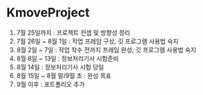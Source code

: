 # KmoveProject

1. 7월 25일까지 : 프로젝트 컨셉 및 방향성 정리
1. 7월 26일 ~ 8월 1일 : 작업 프레임 구상, 깃 프로그램 사용법 숙지
1. 8월 2일 ~ 7일 : 작업 착수 전까지 프레임 완성, 깃 프로그램 사용법 숙지
1. 8월 8일 ~ 13일 : 정보처리기사 시험준비
1. 8월 14일 : 정보처리기사 시험 당일
1. 8월 15일 ~ 8월 말/9월 초 : 완성 목표
1. 9월 이후 : 포트폴리오 추가
